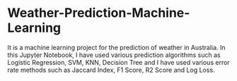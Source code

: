 # Weather-Prediction-Machine-Learning

It is a machine learning project for the prediction of weather in Australia. In this Jupyter Notebook, I have used various prediction algorithms such as Logistic Regression, SVM, KNN, Decision Tree and I have used various error rate methods such as Jaccard Index, F1 Score, R2 Score and Log Loss.
